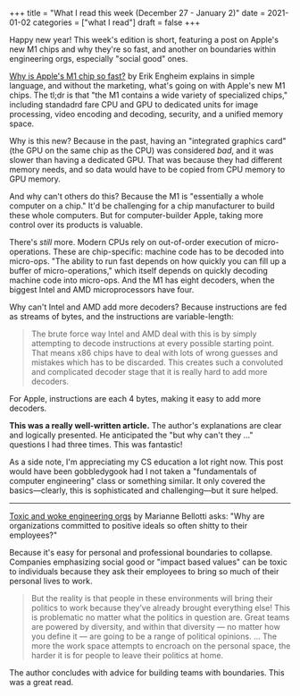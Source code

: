 +++
title = "What I read this week (December 27 - January 2)"
date = 2021-01-02
categories = ["what I read"]
draft = false
+++

Happy new year! This week's edition is short, featuring a post on Apple's new M1 chips and why they're so fast, and another on boundaries within engineering orgs, especially "social good" ones.

<!--more-->

[Why is Apple's M1 chip so fast?](https://debugger.medium.com/why-is-apples-m1-chip-so-fast-3262b158cba2) by Erik Engheim explains in simple language, and without the marketing, what's going on with Apple's new M1 chips. The tl;dr is that "the M1 contains a wide variety of specialized chips," including standadrd fare CPU and GPU to dedicated units for image processing, video encoding and decoding, security, and a unified memory space.

Why is this new? Because in the past, having an "integrated graphics card" (the GPU on the same chip as the CPU) was considered *bad*, and it was slower than having a dedicated GPU. That was because they had different memory needs, and so data would have to be copied from CPU memory to GPU memory.

And why can't others do this? Because the M1 is "essentially a whole computer on a chip." It'd be challenging for a chip manufacturer to build these whole computers. But for computer-builder Apple, taking more control over its products is valuable.

There's *still* more. Modern CPUs rely on out-of-order execution of micro-operations. These are chip-specific: machine code has to be decoded into micro-ops. "The ability to run fast depends on how quickly you can fill up a buffer of micro-operations," which itself depends on quickly decoding machine code into micro-ops. And the M1 has eight decoders, when the biggest Intel and AMD microprocessors have four. 

Why can't Intel and AMD add more decoders? Because instructions are fed as streams of bytes, and the instructions are variable-length:

> The brute force way Intel and AMD deal with this is by simply attempting to decode instructions at every possible starting point. That means x86 chips have to deal with lots of wrong guesses and mistakes which has to be discarded. This creates such a convoluted and complicated decoder stage that it is really hard to add more decoders.

For Apple, instructions are each 4 bytes, making it easy to add more decoders.

**This was a really well-written article.** The author's explanations are clear and logically presented. He anticipated the "but why can't they ..." questions I had three times. This was fantastic!

As a side note, I'm appreciating my CS education a lot right now. This post would have been gobbledygook had I not taken a "fundamentals of computer engineering" class or something similar. It only covered the basics—clearly, this is sophisticated and challenging—but it sure helped.

---

[Toxic and woke engineering orgs](https://bellmar.medium.com/toxic-and-woke-engineering-orgs-8abf20e07de5) by Marianne Bellotti asks: "Why are organizations committed to positive ideals so often shitty to their employees?"

Because it's easy for personal and professional boundaries to collapse. Companies emphasizing social good or "impact based values" can be toxic to individuals because they ask their employees to bring so much of their personal lives to work. 

> But the reality is that people in these environments will bring their politics to work because they’ve already brought everything else! This is problematic no matter what the politics in question are. Great teams are powered by diversity, and within that diversity — no matter how you define it — are going to be a range of political opinions. ... The more the work space attempts to encroach on the personal space, the harder it is for people to leave their politics at home.

The author concludes with advice for building teams with boundaries. This was a great read.


